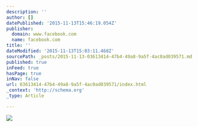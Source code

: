 ```yaml
---
description: ''
author: []
datePublished: '2015-11-13T15:46:19.054Z'
publisher:
  domain: www.facebook.com
  name: facebook.com
title: ''
dateModified: '2015-11-13T15:03:11.468Z'
sourcePath: _posts/2015-11-13-03613414-47b4-49a8-9a5f-4ac0ad039571.md
published: true
inFeed: true
hasPage: true
inNav: false
url: 03613414-47b4-49a8-9a5f-4ac0ad039571/index.html
_context: 'http://schema.org'
_type: Article

---
```

![](https://fbcdn-sphotos-g-a.akamaihd.net/hphotos-ak-xpt1/v/t1.0-9/12208445_460668437439002_5683028036919679204_n.jpg?oh=36bf835dc4eca83c2b2a24db7b13cfa3&oe=56F0BAF0&__gda__=1455462900_41a98da02e9be0c3f77d93702e08173c)